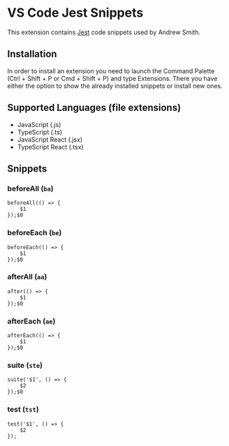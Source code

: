# VS Code Jest Snippets

This extension contains [Jest](https://facebook.io/jest/) code snippets used by Andrew Smith.

## Installation

In order to install an extension you need to launch the Command Palette (Ctrl + Shift + P or Cmd + Shift + P) and type Extensions.
There you have either the option to show the already installed snippets or install new ones.

## Supported Languages (file extensions)

* JavaScript (.js)
* TypeScript (.ts)
* JavaScript React (.jsx)
* TypeScript React (.tsx)

## Snippets

### beforeAll (`ba`)
```
beforeAll(() => {
	$1
});$0
```
### beforeEach (`be`)
```
beforeEach(() => {
	$1
});$0
```
### afterAll (`aa`)
```
after(() => {
	$1
});$0
```
### afterEach (`ae`)
```
afterEach(() => {
	$1
});$0
```
### suite (`ste`)
```
suite('$1', () => {
	$2
});$0
```
### test (`tst`)
```
test('$1', () => {
	$2
});
```
